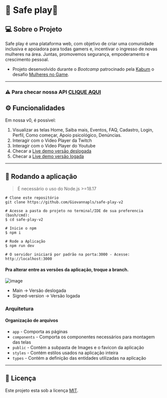 # 🚀 Safe play🚀

## 💻 Sobre o Projeto

Safe play é uma plataforma web, com objetivo de criar uma comunidade inclusiva e apoiadora para todas gamers e, incentivar o ingresso de novas mulheres na área. Juntas, promovemos segurança, empoderamento e crescimento pessoal. 
- Projeto desenvolvido durante o *Bootcamp* patrocinado pela [Kabum](https://www.kabum.com.br//) o desafio [Mulheres no Game](https://www.kabum.com.br/hotsite/mulheres-no-game/).

---
### ⚠️ **Para checar nossa API** [CLIQUE AQUI](https://github.com/Giovannapls/safeplay-api) 

## ⚙️ [](https://github.com/DivasLu/ApiWishlist#funcionalidades)**Funcionalidades**

Em nossa v0, é possivel:

1) Visualizar as telas Home, Saiba mais, Eventos, FAQ, Cadastro, Login, Perfil, Como começar, Apoio psicológico, Denúncias.
2) Interagir com o Video Player da Twitch
3) Interagir com o Video Player do Youtube
4) Checar a [Live demo versão deslogada](https://safe-play-v2.vercel.app/)
5) Checar a [Live demo versão logada](https://safe-play-signed.vercel.app/)
---

## 🔨 Rodando a aplicação
> É necessário o uso do Node.js >=18.17

 ```
 # Clone este repositório
 git clone https://github.com/Giovannapls/safe-play-v2

 # Acesse a pasta do projeto no terminal/IDE de sua preferencia (bash/cmd):
 $ cd safe-play-v2

# Inicie o npm
$ npm i

# Rode a Aplicação
$ npm run dev

 # O servidor iniciará por padrão na porta:3000 - Acesse: http://localhost:3000
```
#### Pra alterar entre as versões da aplicação, troque a branch. 
![image](https://github.com/Giovannapls/safe-play-v2/assets/37786977/b15bddd3-0482-4ebb-b139-910c8c1f4ed3)
- Main -> Versão deslogada
- Signed-version -> Versão logada


### Arquitetura

#### Organização de arquivos

* `app` - Comporta as páginas
* `components` - Comporta os componentes necessários para montagem das telas
* `public` - Contém a subpasta de Images e o favicon da aplicação
* `styles` - Contém estilos usados na aplicação inteira
* `types` - Contém a definição das entidades utilizadas na aplicação
---

## 📝 Licença

Este projeto esta sob a licença [MIT](./LICENSE).
